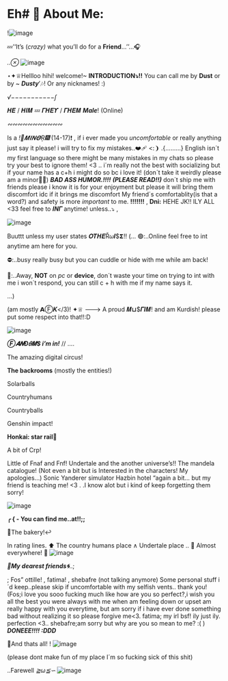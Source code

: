 # Eh# 💫 About Me:
!![image](https://github.com/Dustyyxb/Eh/assets/153450745/00d00edf-72c3-4a26-8ccc-9ba40710af7e)

💤’‘It’s (*crazy)* what you’ll do for a **Friend**…’’…🎧

*..⊗*
![image](https://github.com/Dustyyxb/Eh/assets/153450745/4906b28a-e511-4780-bdee-3daaa296151d)

 ⋆✦♕Hellloo hihi! welcome!~
****INTRODUCTION⤵!!****
You can call me by **Dust** or by ~ ***Dusty***’🎶! Or any nicknames! :)

*√−−−−−−−−−−−∫*

𝜢𝜠 / 𝜢𝜤𝜧 💤 𝜞𝜢𝜠𝜰 / 𝜞𝜢𝜠𝜧 ***Male***! (Online)

*∾∾∾∾∾∾∾∾∾∾∾*

Is a *!💝𝜧𝜤𝜨𝜣Ŗ🎆* (14-17)❗️
,
if i ever made you *uncomfortable* or really anything just say it please! i will try to fix my mistakes..❤️‍🩹 <:❩
.{.........}
English isn´t my first language so there might be many mistakes in my chats so please try your best to ignore them! <3
..
i´m really not the best with socializing but if your name has a c+h i might do so bc i love it! 
(don´t take it weirdly please am a minor🙏😭)
*****BAD ASS HUMOR.!!!!*****
***(PLEASE READ!!)***
don´t ship me with friends please i know it is for your enjoyment but please it will bring them discomfort idc if it brings me discomfort My friend´s comfortablity(is that a word?) and safety is more *important* to me.
****!!!!!!!****
,
**Dni:**
HEHE JK!! ILY ALL <33
feel free to 𝜤𝜨𝜞 anytime! unless..⤵ ,

![image](https://github.com/Dustyyxb/Eh/assets/153450745/ad98bb11-85b0-4466-9e21-ce4aef412ebd)

Buuttt unless my user states 𝜪𝜯𝜢𝜠Ř𝜔𝜤$𝝨!!
(...
🟢:..Online feel free to int anytime am here for you.

⛔:..busy really busy but you can cuddle or hide with me while am back! 

🌙:..Away, **NOT** on *pc* or **device**, don´t waste your time on trying to int with me i won´t respond, you can still c + h with me if my name says it. 

...)

(am mostly 𝝖Ⓕ𝜥</3)!
✦♕
---> A proud 𝜧⊔$𝜞𝜤𝜧! 
and am Kurdish! please put some respect into that!!:D

![image](https://github.com/Dustyyxb/Eh/assets/153450745/0e7c2454-59d7-44e9-b3ad-3d1db10bea02)

***Ⓕ𝜜𝜨Đ𝜃𝜧$ i’m in!*** // ....

The amazing digital circus!

**The backrooms**
(mostly the entities!) 

Solarballs

Countryhumans

Countryballs

Genshin impact!

**Honkai: star rail**🎇

A bit of Crp! 

Little of Fnaf and Fnf!
Undertale and the another universe’s!! 
The mandela catalogue! (Not even a bit but is Interested in the characters! My apologies…)
Sonic
Yanderer simulator
Hazbin hotel “again a bit… but my friend is teaching me! <3 .
.I know alot but i kind of keep forgetting them sorry!

![image](https://github.com/Dustyyxb/Eh/assets/153450745/ebbe747a-a20a-49a7-99de-7d0963c975b5)

**╭ { - You can find me..at!!;;**

🥖The bakery!‌↩

In rating lines.
⬆
The country humans place
  ∧ 
Undertale place ..
🎈
Almost everywhere!
🎵
![image](https://github.com/Dustyyxb/Eh/assets/153450745/6a93570c-d3c5-46ff-91dd-0cd614625f92)

***🔆My dearest friends🌀***..;

; Fos” ottille! , fatima! , shebafre (not talking anymore)
Some personal stuff i´d keep..please skip if uncomfortable with my selfish vents.. thank you!
(Fos;i love you sooo fucking much like how are you so perfect?,i wish you all the best you were always with me when am feeling down or upset am really happy with you everytime, but am sorry if i have ever done something bad without realizing it so please forgive me<3.
fatima; my irl bsf! ily just ily. perfection <3..
shebafre;am sorry but why are you so mean to me? :( )
***DONEEE!!!! :DDD***


🌸And thats all!
! 
![image](https://github.com/Dustyyxb/Eh/assets/153450745/1d7c2558-75aa-4d82-9bfa-63b7b7be262b)


(please dont make fun of my place I´m so fucking sick of this shit)

..Farewell *≧ω≦∽*
![image](https://github.com/Dustyyxb/Eh/assets/153450745/62474b6c-64d0-4ccc-b8dc-ccaa5ced6c60)
